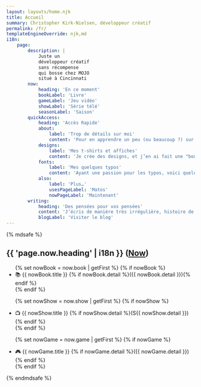 ```yaml
---
layout: layouts/home.njk
title: Accueil
summary: Christopher Kirk-Nielsen, développeur créatif
permalink: /fr/
templateEngineOverride: njk,md
i18n:
    page:
        description: |
            Juste un
            développeur créatif
            sans récompense
            qui bosse chez MOJO
            situé à Cincinnati
        now:
            heading: 'En ce moment'
            bookLabel: 'Livre'
            gameLabel: 'Jeu vidéo'
            showLabel: 'Série télé'
            seasonLabel: 'Saison'
        quickAccess:
            heading: 'Accès Rapide'
            about:
                label: 'Trop de détails sur moi'
                content: 'Pour en apprendre un peu (ou beaucoup ?) sur moi, c’est par ici. C’est pour le moins… exhaustif.'
            designs:
                label: 'Mes t-shirts et affiches'
                content: 'Je crée des designs, et j’en ai fait une "boutique" : dev, cinéma, gaming…'
            fonts:
                label: 'Mes quelques typos'
                content: 'Ayant une passion pour les typos, voici quelques humbles police d’écriture.'
            also:
                label: 'Plus…'
                usesPageLabel: 'Matos'
                nowPageLabel: 'Maintenant'
        writing:
            heading: 'Des pensées pour vos pensées'
            content: 'J’écris de manière très irrégulière, histoire de sortir des idées de ma tête. Si vous voulez me lire, voici le dernier article. J’ai aussi un flux RSS pour les intéressé·e·s!'
            blogLabel: 'Visiter le blog'
---
```


<!-- Je m'appelle **Christopher Kirk-Nielsen** mais vous pouvez m'appeler **Chris**. Je suis un graphiste devenu développeur n'ayant remporté aucun prix qui adore coder sur le web qui travaille chez MOJO PSG. -->

{% mdsafe %}
<h2>{{ 'page.now.heading' | i18n }} (<a href="/now/" hreflang="en" class="heading-anchor">Now</a>)</h2>
<ul class="inline-list" role="list" style="--separator:radial-gradient(circle at 50%, currentColor 0.125em, transparent calc(0.125em + 1px))">
{% set nowBook = now.book | getFirst %}
{% if nowBook %}
    <li>
        <span aria-label="{{ 'page.now.bookLabel' | i18n }}">📚</span>&nbsp;{{ nowBook.title }}
        {% if nowBook.detail %}({{ nowBook.detail }}){% endif %}
    </li>
{% endif %}

{% set nowShow = now.show | getFirst %}
{% if nowShow %}
    <li>
        <span aria-label="{{ 'page.now.showLabel' | i18n }}">📺</span>&nbsp;{{ nowShow.title }}
        {% if nowShow.detail %}(<span arial-label="{{ 'page.now.seasonLabel' | i18n }}">S</span>{{ nowShow.detail }}){% endif %}
    </li>
{% endif %}

{% set nowGame = now.game | getFirst %}
{% if nowGame %}
    <li>
        <span aria-label="{{ 'page.now.gameLabel' | i18n }}">🎮</span>&nbsp;{{ nowGame.title }}
        {% if nowGame.detail %}({{ nowGame.detail }}){% endif %}
    </li>
{% endif %}
</ul>
{% endmdsafe %}